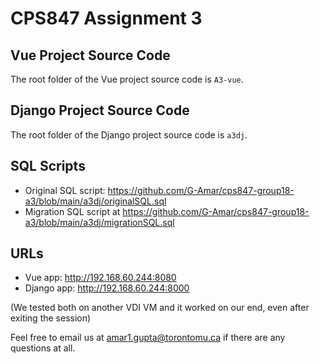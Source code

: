 # CPS847 Assignment 3

## Vue Project Source Code

The root folder of the Vue project source code is `A3-vue`.

## Django Project Source Code

The root folder of the Django project source code is `a3dj`.

## SQL Scripts

- Original SQL script: https://github.com/G-Amar/cps847-group18-a3/blob/main/a3dj/originalSQL.sql 
- Migration SQL script at https://github.com/G-Amar/cps847-group18-a3/blob/main/a3dj/migrationSQL.sql

## URLs

- Vue app: http://192.168.60.244:8080
- Django app: http://192.168.60.244:8000

(We tested both on another VDI VM and it worked on our end, even after exiting the session)

Feel free to email us at amar1.gupta@torontomu.ca if there are any questions at all.
